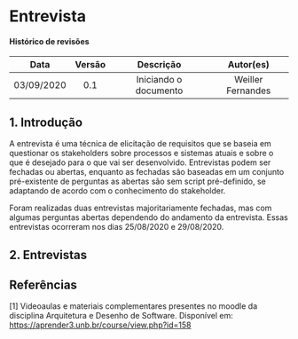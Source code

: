 # Entrevista

#### Histórico de revisões
|   Data   |  Versão  |        Descrição       |          Autor(es)          |
|:--------:|:--------:|:----------------------:|:---------------------------:|
|03/09/2020|   0.1    | Iniciando o documento       |  Weiller Fernandes  |

## 1. Introdução

A entrevista é uma técnica de elicitação de requisitos que se baseia em questionar os stakeholders
sobre processos e sistemas atuais e sobre o que é desejado para o que vai ser desenvolvido.
Entrevistas podem ser fechadas ou abertas, enquanto as fechadas são baseadas em um
conjunto pré-existente de perguntas as abertas são sem script pré-definido, se adaptando
de acordo com o conhecimento do stakeholder.

Foram realizadas duas entrevistas majoritariamente fechadas, mas com algumas perguntas
abertas dependendo do andamento da entrevista. Essas entrevistas ocorreram nos dias 25/08/2020 e 29/08/2020.

## 2. Entrevistas

## Referências

[1] Videoaulas e materiais complementares presentes no moodle da disciplina Arquitetura e Desenho de Software. Disponível em: https://aprender3.unb.br/course/view.php?id=158
